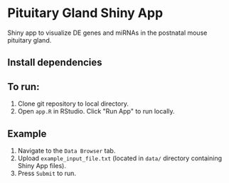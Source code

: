 # Pituitary Gland Shiny App
Shiny app to visualize DE genes and miRNAs in the postnatal mouse pituitary gland.

## Install dependencies


## To run:
1. Clone git repository to local directory.
2. Open `app.R` in RStudio. Click "Run App" to run locally.

## Example
1. Navigate to the `Data Browser` tab. 
2. Upload `example_input_file.txt` (located in `data/` directory containing Shiny App files).
3. Press `Submit` to run.
